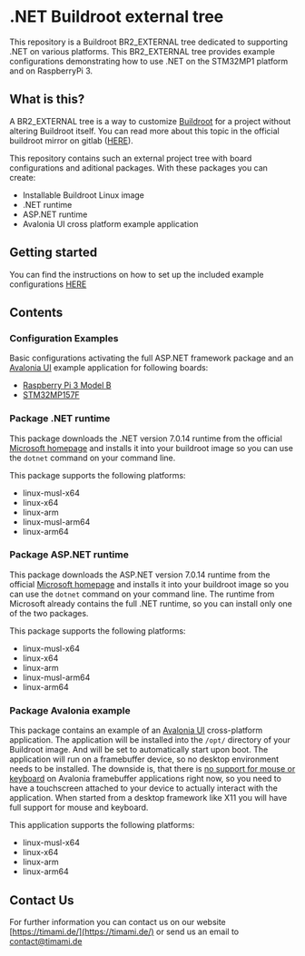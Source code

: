 # .NET Buildroot external tree
This repository is a Buildroot BR2_EXTERNAL tree dedicated to supporting .NET on various platforms.
This BR2_EXTERNAL tree provides example configurations demonstrating how to use .NET on the STM32MP1 platform and on RaspberryPi 3.

## What is this?
A BR2_EXTERNAL tree is a way to customize [Buildroot](https://buildroot.org/) for a project without altering Buildroot itself. You can read more about this topic in the official buildroot mirror on gitlab ([HERE](https://gitlab.com/buildroot.org/buildroot/-/blob/master/docs/manual/customize-outside-br.adoc)).

This repository contains such an external project tree with board configurations and aditional packages.
With these packages you can create:

- Installable Buildroot Linux image
- .NET runtime
- ASP.NET runtime
- Avalonia UI cross platform example application

## Getting started
You can find the instructions on how to set up the included example configurations [HERE](GettingStarted.md)

## Contents

### Configuration Examples
Basic configurations activating the full ASP.NET framework package and an [Avalonia UI](https://avaloniaui.net/) example application for following boards:
- [Raspberry Pi 3 Model B](https://www.raspberrypi.com/products/raspberry-pi-3-model-b/)
- [STM32MP157F](https://www.st.com/en/microcontrollers-microprocessors/stm32mp157f.html)

### Package .NET runtime
This package downloads the .NET version 7.0.14 runtime from the official [Microsoft homepage](https://dotnet.microsoft.com/en-us/download/dotnet/7.0) and installs it into your buildroot image so you can use the `dotnet` command on your command line.

This package supports the following platforms:
- linux-musl-x64
- linux-x64
- linux-arm
- linux-musl-arm64
- linux-arm64

### Package ASP.NET runtime
This package downloads the ASP.NET version 7.0.14 runtime from the official [Microsoft homepage](https://dotnet.microsoft.com/en-us/download/dotnet/7.0) and installs it into your buildroot image so you can use the `dotnet` command on your command line. The runtime from Microsoft already contains the full .NET runtime, so you can install only one of the two packages.

This package supports the following platforms:
- linux-musl-x64
- linux-x64
- linux-arm
- linux-musl-arm64
- linux-arm64

### Package Avalonia example
This package contains an example of an [Avalonia UI](https://avaloniaui.net/) cross-platform application. The application will be installed into the `/opt/` directory of your Buildroot image. And will be set to automatically start upon boot.
The application will run on a framebuffer device, so no desktop environment needs to be installed. The downside is, that there is [no support for mouse or keyboard](https://github.com/AvaloniaUI/Avalonia/issues/2920) on Avalonia framebuffer applications right now, so you need to have a touchscreen attached to your device to actually interact with the application. When started from a desktop framework like X11 you will have full support for mouse and keyboard.

This application supports the following platforms:
- linux-musl-x64
- linux-x64
- linux-arm
- linux-arm64

## Contact Us
For further information you can contact us on our website [https://timami.de/](https://timami.de/) or send us an email to contact@timami.de
